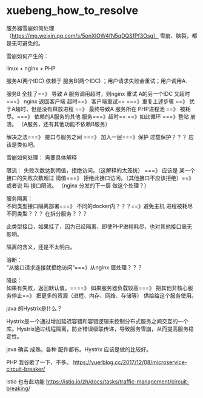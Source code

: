 # xuebeng_how_to_resolve
服务器雪崩如何处理
（https://mp.weixin.qq.com/s/5onXlOW4fN5qDQSfPf3Osg）
雪崩、脑裂，都是无可避免的。

雪崩如何产生的：

linux + nginx + PHP 

服务A(两个IDC) 依赖于 服务B(两个IDC)  ；用户请求失败会重试；用户调用A.


服务B 全挂了==》 导致 A 服务调用超时，则nginx 重试 A的另一个IDC  又超时 ===》 nginx 返回客户端 超时==》 客户端重试==
===》重复上述步骤 ==》 优于A超时，但是没有释放进程 ==》 最终导致A 服务所在 PHP进程池  ==》 被耗尽。===》 依赖的A服务的其他 服务===》超时==
==》如此循环 ===》整站 崩溃。
（A服务，还有其他功能不依赖B服务）

解决之法===》 接口与服务之间 ===》 加入一层===》保护 过载保护？？？ 应该是类似吧。

雪崩如何处理：  需要具体解释  

限流：
失败次数达到阈值，拒绝访问。（这解释的太笼统）
===》 应该是 某一个 接口的失败次数超过 阈值===》 拒绝此接口访问。（其他接口不应该拒绝）==》 或者说 叫 接口限流。
（nginx 分发的下一层 做这个处理？）


服务隔离：  
不同类型接口隔离部署===》 不同的docker内？？？==》避免主机 进程被耗尽
不同类型？？？  在拆分服务？？？

此类型接口，如果挂了，因为已经隔离，即使PHP进程耗尽，也对其他接口毫无影响。

隔离的含义，还是不太明白。


溶断：  
“从接口请求连接就拒绝访问”===》从nginx 层处理？？？

降级：  
如果有失败，返回默认值。====》 如果服务器负载较高===》 把其他非核心服务停止==》 把更多的资源（进程、内存、网络、存储等） 供给给这个服务使用。

java 的Hystrix是什么？

Hystrix是一个通过增加延迟容错和容错逻辑来控制分布式服务之间交互的一个库。Hystrix通过线程隔离，防止错误级联传递，导致服务雪崩，从而提高服务稳定性。



java 确实 成熟，各种 配件都有。Hystrix 应该是做的比较好。

PHP 我谷歌了一下，不多。
https://yuerblog.cc/2017/12/08/microservice-circuit-breaker/

lstio 也有此功能
https://istio.io/zh/docs/tasks/traffic-management/circuit-breaking/

